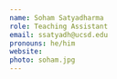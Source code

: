 ```yaml
---
name: Soham Satyadharma
role: Teaching Assistant
email: ssatyadh@ucsd.edu
pronouns: he/him
website: 
photo: soham.jpg
---
```


